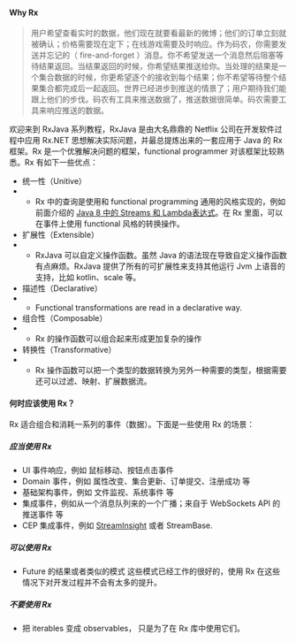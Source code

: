 #### Why Rx

> 用户希望查看实时的数据，他们现在就要看最新的微博；他们的订单立刻就被确认；价格需要现在定下；在线游戏需要及时响应。作为码农，你需要发送并忘记的（ fire-and-forget ）消息。你不希望发送一个消息然后阻塞等待结果返回。当结果返回的时候，你希望结果推送给你。当处理的结果是一个集合数据的时候，你更希望逐个的接收到每个结果；你不希望等待整个结果集合都完成后一起返回。世界已经进步到推送的情景了；用户期待我们能跟上他们的步伐。码农有工具来推送数据了，推送数据很简单。码农需要工具来响应推送的数据。

欢迎来到 RxJava 系列教程，RxJava 是由大名鼎鼎的 Netflix 公司在开发软件过程中应用 Rx.NET 思想解决实际问题，并最总提炼出来的一套应用于 Java 的 Rx 框架。Rx 是一个优雅解决问题的框架，functional programmer 对该框架比较熟悉。Rx 有如下一些优点：

- 统一性（Unitive）
- - Rx 中的查询是使用和 functional programming 通用的风格实现的，例如前面介绍的 [Java 8 中的 Streams 和 Lambda表达式](http://blog.chengyunfeng.com/?p=902)。在 Rx 里面，可以在事件上使用 functional 风格的转换操作。
- 扩展性（Extensible）
- - RxJava 可以自定义操作函数。虽然 Java 的语法现在导致自定义操作函数有点麻烦。RxJava 提供了所有的可扩展性来支持其他运行 Jvm 上语音的支持，比如 kotlin、scale 等。
- 描述性（Declarative）
- - Functional transformations are read in a declarative way.
- 组合性（Composable）
- - Rx 的操作函数可以组合起来形成更加复杂的操作
- 转换性（Transformative）
- - Rx 操作函数可以把一个类型的数据转换为另外一种需要的类型，根据需要还可以过滤、映射、扩展数据流。

#### 何时应该使用 Rx？

Rx 适合组合和消耗一系列的事件（数据）。下面是一些使用 Rx 的场景：

##### 应当使用 Rx

- UI 事件响应，例如 鼠标移动、按钮点击事件
- Domain 事件，例如 属性改变、集合更新、订单提交、注册成功 等
- 基础架构事件，例如 文件监视、系统事件 等
- 集成事件，例如从一个消息队列来的一个广播；来自于 WebSockets API 的推送事件 等
- CEP 集成事件，例如 [StreamInsight](https://blogs.msdn.microsoft.com/streaminsight/2012/11/15/what-is-streaminsight-a-primer-for-non-programmers/) 或者 StreamBase.

##### 可以使用 Rx

- Future 的结果或者类似的模式
  这些模式已经工作的很好的，使用 Rx 在这些情况下对开发过程并不会有太多的提升。

##### 不要使用 Rx

- 把 iterables 变成 observables， 只是为了在 Rx 库中使用它们。